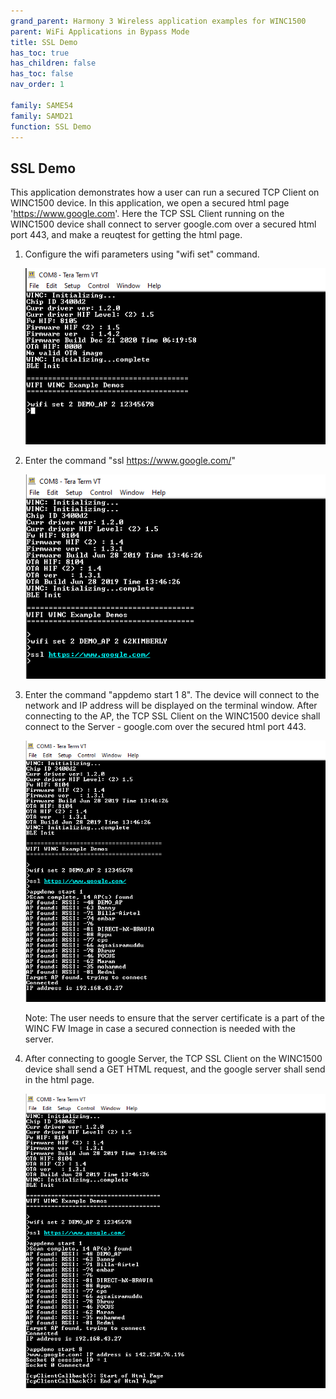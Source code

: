 ```yaml
---
grand_parent: Harmony 3 Wireless application examples for WINC1500
parent: WiFi Applications in Bypass Mode
title: SSL Demo
has_toc: true
has_children: false
has_toc: false
nav_order: 1

family: SAME54
family: SAMD21
function: SSL Demo
---
```


## SSL Demo<a name="ssldemo"></a>
This application demonstrates how a user can run a secured TCP Client on WINC1500 device. In this application, we open a secured html page 'https://www.google.com'. Here the TCP SSL Client running on the WINC1500 device shall connect to server google.com over a secured html port 443, and make a reuqtest for getting the html page. 

1. Configure the wifi parameters using "wifi set" command.

	![](images/wifi_config.png)

2. Enter the command "ssl https://www.google.com/"

	![](images/ssl_url.png)

3. Enter the command "appdemo start 1 8". The device will connect to the network and IP address will be displayed on the terminal window. After connecting to the AP, the TCP SSL Client on the WINC1500 device shall connect to the Server - google.com over the secured html port 443.

	![](images/ssl_start.png)

	Note: The user needs to ensure that the server certificate is a part of the WINC FW Image in case a secured connection is needed with the server.

4. After connecting to google Server, the TCP SSL Client on the WINC1500 device shall send a GET HTML request, and the google server shall send in the html page.

	![](images/ssl_response.png)


